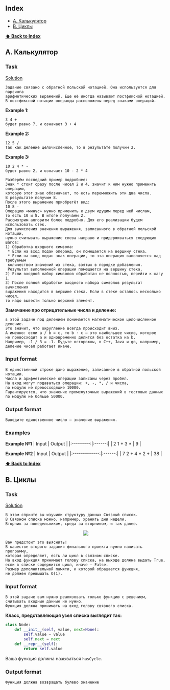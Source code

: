 
## Index
* [A. Калькулятор](#a-калькулятор)
* [B. Циклы](#b-циклы)

**[⬆ Back to Index](#index)**
## A. Калькулятор

### Task 
[Solution](https://github.com/VladimirDip/Algoritms/blob/main/Final_task/A.%20Reverse%20Polish%20Notation%20Calculator.py)
```
Задание связано с обратной польской нотацией. Она используется для парсинга
арифметических выражений. Еще её иногда называют постфиксной нотацией.
В постфиксной нотации операнды расположены перед знаками операций.
```

**Example 1:**
```
3 4 +
будет равно 7, и означает 3 + 4
```

**Example 2:**
```
12 5 /
Так как деление целочисленное, то в результате получим 2.
```

**Example 3:**
```
10 2 4 * -
будет равно 2, и означает 10 - 2 * 4
```
```
Разберём последний пример подробнее:
Знак * стоит сразу после чисел 2 и 4, значит к ним нужно применить операцию, 
которую этот знак обозначает, то есть перемножить эти два числа. 
В результате получим 8.
После этого выражение приобретёт вид:
10 8 -
Операцию «минус» нужно применить к двум идущим перед ней числам, 
то есть 10 и 8. В итоге получаем 2.
Рассмотрим алгоритм более подробно. Для его реализации будем использовать стек.
Для вычисления значения выражения, записанного в обратной польской нотации, 
нужно считывать выражение слева направо и придерживаться следующих шагов:
1) Обработка входного символа:
 * Если на вход подан операнд, он помещается на вершину стека.
 * Если на вход подан знак операции, то эта операция выполняется над требуемым 
 количеством значений из стека, взятых в порядке добавления. 
 Результат выполненной операции помещается на вершину стека.
2) Если входной набор символов обработан не полностью, перейти к шагу 1.
3) После полной обработки входного набора символов результат вычисления 
выражения находится в вершине стека. Если в стеке осталось несколько чисел, 
то надо вывести только верхний элемент.
```
**Замечание про отрицательные числа и деление:**
```
в этой задаче под делением понимается математическое целочисленное деление. 
Это значит, что округление всегда происходит вниз. 
А именно: если a / b = c, то b ⋅ c – это наибольшее число, которое 
не превосходит a и одновременно делится без остатка на b.
Например, -1 / 3 = -1. Будьте осторожны, в C++, Java и go, например, 
деление чисел работает иначе.
```

### Input format
```
В единственной строке дано выражение, записанное в обратной польской нотации. 
Числа и арифметические операции записаны через пробел.
На вход могут подаваться операции: +, -, *, / и числа, 
по модулю не превосходящие 10000.
Гарантируется, что значение промежуточных выражений в тестовых данных 
по модулю не больше 50000.
```

### Output format
```
Выведите единственное число — значение выражения.
```

### Examples

**Example №1**
|   Input   | Output |
|:---------:|:------:|
| 2 1 + 3 * |    9   |

**Example №2**
|     Input     | Output |
|:-------------:|:------:|
| 7 2 + 4 * 2 + |   38   |


**[⬆ Back to Index](#index)**
## B. Циклы

### Task 
[Solution](https://github.com/VladimirDip/Algoritms/blob/main/Final_task/B.%20Detect%20Loop%20in%20a%20Linked%20List.py)
```
В этом спринте вы изучили структуру данных Связный список.
В Связном списке можно, например, хранить дни недели. 
Вторник за понедельником, среда за вторником, и так далее.
```

<div align="center">
  <img src="https://contest.yandex.ru/testsys/statement-image?imageId=7ae7806a99e737a923ff6def9092ce94d357663c4fb95e5cbdc9bf3c858e461d">
</div>

```
Вам предстоит это выяснить!
В качестве второго задания финального проекта нужно написать программу, 
которая определяет, есть ли цикл в связном списке.
На вход функция принимает голову списка, на выходе должна выдать True, 
если в списке содержится цикл, иначе — False.
Размер дополнительной памяти, к которой обращается функция, 
не должен превышать О(1).
```
### Input format
```
В этой задаче вам нужно реализовать только функцию с решением, 
считывать входные данные не нужно.
Функция должна принимать на вход голову связного списка.
```

**Класс, представляющая узел списка выглядит так:**
```python
class Node:  
    def __init__(self, value, next=None):  
        self.value = value  
        self.next = next  
    def __repr__(self):  
        return self.value
```
Ваша функция должна называться `hasCycle`.

### Output format
```
Функция должна возвращать булево значение
```
